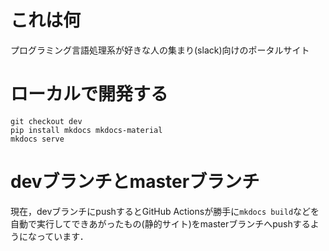 # これは何

プログラミング言語処理系が好きな人の集まり(slack)向けのポータルサイト



# ローカルで開発する

```
git checkout dev
pip install mkdocs mkdocs-material
mkdocs serve
```

# devブランチとmasterブランチ

現在，devブランチにpushするとGitHub Actionsが勝手に``mkdocs build``などを自動で実行してできあがったもの(静的サイト)をmasterブランチへpushするようになっています．